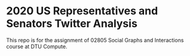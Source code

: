# 2020 US Representatives and Senators Twitter Analysis


This repo is for the assignment of 02805 Social Graphs and Interactions course at DTU Compute.

